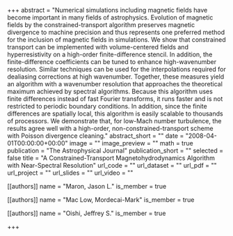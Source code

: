 +++
abstract = "Numerical simulations including magnetic fields have become important in many fields of astrophysics. Evolution of magnetic fields by the constrained-transport algorithm preserves magnetic divergence to machine precision and thus represents one preferred method for the inclusion of magnetic fields in simulations. We show that constrained transport can be implemented with volume-centered fields and hyperresistivity on a high-order finite-difference stencil. In addition, the finite-difference coefficients can be tuned to enhance high-wavenumber resolution. Similar techniques can be used for the interpolations required for dealiasing corrections at high wavenumber. Together, these measures yield an algorithm with a wavenumber resolution that approaches the theoretical maximum achieved by spectral algorithms. Because this algorithm uses finite differences instead of fast Fourier transforms, it runs faster and is not restricted to periodic boundary conditions. In addition, since the finite differences are spatially local, this algorithm is easily scalable to thousands of processors. We demonstrate that, for low-Mach number turbulence, the results agree well with a high-order, non-constrained-transport scheme with Poisson divergence cleaning."
abstract_short = ""
date = "2008-04-01T00:00:00+00:00"
image = ""
image_preview = ""
math = true
publication = "The Astrophysical Journal"
publication_short = ""
selected = false
title = "A Constrained-Transport Magnetohydrodynamics Algorithm with Near-Spectral Resolution"
url_code = ""
url_dataset = ""
url_pdf = ""
url_project = ""
url_slides = ""
url_video = ""



[[authors]]
    name = "Maron, Jason L."
    is_member = true


[[authors]]
    name = "Mac Low, Mordecai-Mark"
    is_member = true


[[authors]]
    name = "Oishi, Jeffrey S."
    is_member = true

+++
 